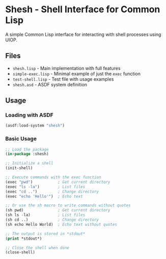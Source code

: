 # Shesh - Shell Interface for Common Lisp

A simple Common Lisp interface for interacting with shell processes using UIOP.

## Files

- `shesh.lisp` - Main implementation with full features
- `simple-exec.lisp` - Minimal example of just the `exec` function
- `test-shell.lisp` - Test file with usage examples
- `shesh.asd` - ASDF system definition

## Usage

### Loading with ASDF

```lisp
(asdf:load-system "shesh")
```

### Basic Usage

```lisp
;; Load the package
(in-package :shesh)

;; Initialize a shell
(init-shell)

;; Execute commands with the exec function
(exec "pwd")           ; Get current directory
(exec "ls -la")        ; List files
(exec "cd ..")         ; Change directory
(exec "echo 'Hello'")  ; Echo text

;; Or use the sh macro to write commands without quotes
(sh pwd)               ; Get current directory
(sh ls -la)            ; List files
(sh cd ..)             ; Change directory
(sh echo Hello World)  ; Echo text without quotes

;; The output is stored in *stdout*
(print *stdout*)

;; Close the shell when done
(close-shell)
```
